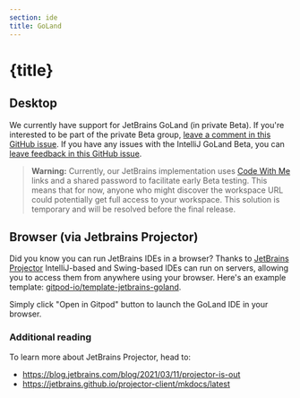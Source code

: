 ```yaml
---
section: ide
title: GoLand
---
```


<script context="module">
  export const prerender = true;
</script>

# {title}

## Desktop

We currently have support for JetBrains GoLand (in private Beta). If you're interested to be part of the private Beta group, [leave a comment in this GitHub issue](https://github.com/gitpod-io/gitpod/issues/6342). If you have any issues with the IntelliJ GoLand Beta, you can [leave feedback in this GitHub issue](https://github.com/gitpod-io/gitpod/issues/6576).

> **Warning:** Currently, our JetBrains implementation uses [Code With Me](https://www.jetbrains.com/code-with-me/) links and a shared password to facilitate early Beta testing. This means that for now, anyone who might discover the workspace URL could potentially get full access to your workspace. This solution is temporary and will be resolved before the final release.

## Browser (via Jetbrains Projector)

Did you know you can run JetBrains IDEs in a browser? Thanks to [JetBrains Projector](https://lp.jetbrains.com/projector/) IntelliJ-based and Swing-based IDEs can run on servers, allowing you to access them from anywhere using your browser. Here's an example template: [gitpod-io/template-jetbrains-goland](https://github.com/gitpod-io/template-jetbrains-goland).

Simply click "Open in Gitpod" button to launch the GoLand IDE in your browser.

### Additional reading

To learn more about JetBrains Projector, head to:

- https://blog.jetbrains.com/blog/2021/03/11/projector-is-out
- https://jetbrains.github.io/projector-client/mkdocs/latest
